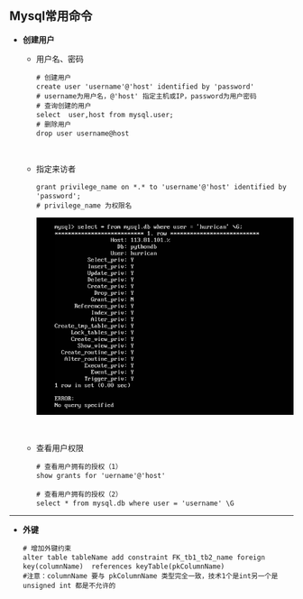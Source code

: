 ## Mysql常用命令



+ **创建用户**

  + 用户名、密码

    ```mysql
    # 创建用户
    create user 'username'@'host' identified by 'password'
    # username为用户名，@'host' 指定主机或IP，password为用户密码
    # 查询创建的用户
    select  user,host from mysql.user;
    # 删除用户
    drop user username@host
    ```

    ​

  + 指定来访者

    ```mysql
    grant privilege_name on *.* to 'username'@'host' identified by 'password';
    # privilege_name 为权限名
    ```

    ![privileges](https://github.com/HurricanGod/Home/blob/master/mysql/img/mysql-user-privileges.png)

    ​

  + 查看用户权限

    ```mysql
    # 查看用户拥有的授权（1）
    show grants for 'uername'@'host'

    # 查看用户拥有的授权（2）
    select * from mysql.db where user = 'username' \G
    ```


-----

+ **外键**

  ```mysql
  # 增加外键约束
  alter table tableName add constraint FK_tb1_tb2_name foreign key(columnName)  references keyTable(pkColumnName)
  #注意：columnName 要与 pkColumnName 类型完全一致，技术1个是int另一个是unsigned int 都是不允许的
  ```

  ​

